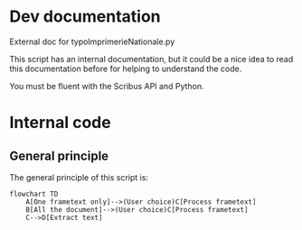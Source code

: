 # Dev documentation

External doc for typoImprimerieNationale.py

This script has an internal documentation, but it could be a nice idea to read this documentation before for helping to understand the code.

You must be fluent with the Scribus API and Python.

# Internal code

## General principle

The general principle of this script is:

```mermaid
flowchart TD
	A[One frametext only]-->(User choice)C[Process frametext]
	B[All the document]-->(User choice)C[Process frametext]
	C-->D[Extract text]
```
